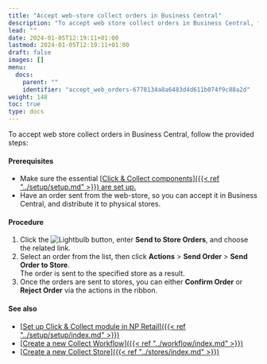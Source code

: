 ```yaml
---
title: "Accept web-store collect orders in Business Central"
description: "To accept web store collect orders in Business Central, follow the steps described in this article."
lead: ""
date: 2024-01-05T12:19:11+01:00
lastmod: 2024-01-05T12:19:11+01:00
draft: false
images: []
menu:
  docs:
    parent: ""
    identifier: "accept_web_orders-6778134a8a6483d4d611b074f9c88a2d"
weight: 148
toc: true
type: docs
---
```


To accept web store collect orders in Business Central, follow the provided steps:

#### Prerequisites

- Make sure the essential [<ins>Click & Collect components<ins>]({{< ref "../setup/setup.md" >}}) are set up.
- Have an order sent from the web-store, so you can accept it in Business Central, and distribute it to physical stores.

#### Procedure

1. Click the ![Lightbulb](Lightbulb_icon.PNG) button, enter **Send to Store Orders**, and choose the related link.          
2. Select an order from the list, then click **Actions** > **Send Order** > **Send Order to Store**.     
   The order is sent to the specified store as a result. 
3. Once the orders are sent to stores, you can either **Confirm Order** or **Reject Order** via the actions in the ribbon.

#### See also

- [<ins>Set up Click & Collect module in NP Retail<ins>]({{< ref "../setup/setup/index.md" >}})
- [<ins>Create a new Collect Workflow<ins>]({{< ref "../workflow/index.md" >}})
- [<ins>Create a new Collect Store<ins>]({{< ref "../stores/index.md" >}})